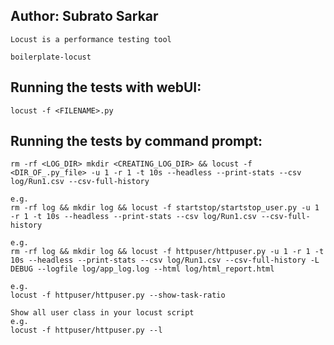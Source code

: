 Author: Subrato Sarkar
------------------------------

```
Locust is a performance testing tool

boilerplate-locust

````

Running the tests with webUI:
-------------------
```
locust -f <FILENAME>.py

```

Running the tests by command prompt:
----------------------------
```
rm -rf <LOG_DIR> mkdir <CREATING_LOG_DIR> && locust -f <DIR_OF_.py_file> -u 1 -r 1 -t 10s --headless --print-stats --csv log/Run1.csv --csv-full-history

e.g.
rm -rf log && mkdir log && locust -f startstop/startstop_user.py -u 1 -r 1 -t 10s --headless --print-stats --csv log/Run1.csv --csv-full-history

e.g.
rm -rf log && mkdir log && locust -f httpuser/httpuser.py -u 1 -r 1 -t 10s --headless --print-stats --csv log/Run1.csv --csv-full-history -L DEBUG --logfile log/app_log.log --html log/html_report.html

e.g.
locust -f httpuser/httpuser.py --show-task-ratio

Show all user class in your locust script
e.g.
locust -f httpuser/httpuser.py --l
```